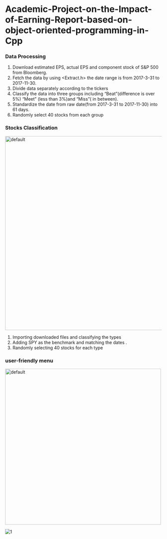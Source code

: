 # Academic-Project-on-the-Impact-of-Earning-Report-based-on-object-oriented-programming-in-Cpp



### Data Processing
1. Download estimated EPS, actual EPS and component stock of S&P 500 from Bloomberg. 
2. Fetch the data by using <Extract.h> the date range is from  2017-3-31 to 2017-11-30.
3. Divide data separately according to the tickers
4. Classify the data into three groups including “Beat”(difference is over 5%) “Meet” (less than 3%)and “Miss”( in between).
5. Standardize the date from raw date(from  2017-3-31 to 2017-11-30) into 61 days.
6. Randomly select 40 stocks from each group


### Stocks Classification

<img width="623" alt="default" src="https://user-images.githubusercontent.com/33269462/44006748-a935f230-9e57-11e8-9638-2077f683f959.png">

1. Importing downloaded files and classifying the types
2. Adding SPY as the benchmark and matching the dates .
3. Randomly selecting 40 stocks for each type


### user-friendly menu
<img width="501" alt="default" src="https://user-images.githubusercontent.com/33269462/44006788-03eb227c-9e58-11e8-9b17-4fe4eef0d5f6.png">

![1](https://user-images.githubusercontent.com/33269462/44006792-2da2d010-9e58-11e8-9472-bcd43228b46d.png)


